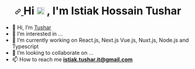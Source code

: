 <h1 align="center" dir="auto">
  <a id="user-content-hi--im-istiak-tushar" class="anchor" aria-hidden="true" href="#hi--im-istiak-tushar">
    <svg class="octicon octicon-link" viewBox="0 0 16 16" version="1.1" width="16" height="16" aria-hidden="true">
      <path fill-rule="evenodd" d="M7.775 3.275a.75.75 0 001.06 1.06l1.25-1.25a2 2 0 112.83 2.83l-2.5 2.5a2 2 0 01-2.83 0 .75.75 0 00-1.06 1.06 3.5 3.5 0 004.95 0l2.5-2.5a3.5 3.5 0 00-4.95-4.95l-1.25 1.25zm-4.69 9.64a2 2 0 010-2.83l2.5-2.5a2 2 0 012.83 0 .75.75 0 001.06-1.06 3.5 3.5 0 00-4.95 0l-2.5 2.5a3.5 3.5 0 004.95 4.95l1.25-1.25a.75.75 0 00-1.06-1.06l-1.25 1.25a2 2 0 01-2.83 0z"></path>
    </svg>
  </a>
  Hi <g-emoji class="g-emoji" alias="wave" fallback-src="https://github.githubassets.com/images/icons/emoji/unicode/1f44b.png">
    <img class="emoji" alt="wave" height="20" width="20" src="https://github.githubassets.com/images/icons/emoji/unicode/1f44b.png">
  </g-emoji>, I'm Istiak Hossain Tushar</h1>


- 👋 Hi, I’m <a href="https://github.com/it27427">Tushar</a>
- 👀 I’m interested in ...
- 🌱 I’m currently working on React.js, Next.js Vue.js, Nuxt.js, Node.js and Typescript
- 💞️ I’m looking to collaborate on ...
- 📫 How to reach me <strong><a href="mailto:istiak.tushar.it@gmail.com">istiak.tushar.it@gmail.com</a></strong>

<!---
it27427/it27427 is a ✨ special ✨ repository because its `README.md` (this file) appears on your GitHub profile.
You can click the Preview link to take a look at your changes.
--->

